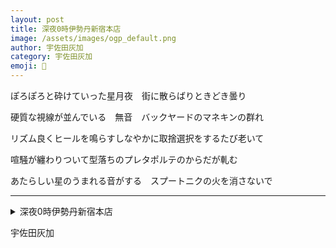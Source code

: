 ```yaml
---
layout: post
title: 深夜0時伊勢丹新宿本店
image: /assets/images/ogp_default.png
author: 宇佐田灰加
category: 宇佐田灰加
emoji: 🐰
---
```


<div class="tanka-area"><div class="tanka">
<p>ぽろぽろと砕けていった星月夜　街に散らばりときどき曇り</p>

<p>硬質な視線が並んでいる　無音　バックヤードのマネキンの群れ</p>

<p>リズム良くヒールを鳴らすしなやかに取捨選択をするたび老いて</p>

<p>喧騒が纏わりついて型落ちのプレタポルテのからだが軋む</p>

<p>あたらしい星のうまれる音がする　スプートニクの火を消さないで</p>

</div></div>

---

<details><summary>深夜0時伊勢丹新宿本店</summary>
ぽろぽろと砕けていった星月夜　街に散らばりときどき曇り<br />
硬質な視線が並んでいる　無音　バックヤードのマネキンの群れ<br />
リズム良くヒールを鳴らすしなやかに取捨選択をするたび老いて<br />
喧騒が纏わりついて型落ちのプレタポルテのからだが軋む<br />
あたらしい星のうまれる音がする　スプートニクの火を消さないで<br />
<br />

</details>

宇佐田灰加
